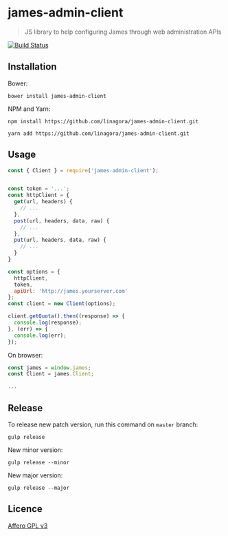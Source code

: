 # james-admin-client

> JS library to help configuring James through web administration APIs

[![Build Status](https://travis-ci.org/linagora/james-admin-client.svg?branch=master)](https://travis-ci.org/linagora/james-admin-client)

## Installation

Bower:

`bower install james-admin-client`

NPM and Yarn:

`npm install https://github.com/linagora/james-admin-client.git`

`yarn add https://github.com/linagora/james-admin-client.git`

## Usage

```javascript
const { Client } = require('james-admin-client');


const token = '...';
const httpClient = {
  get(url, headers) {
    // ...
  },
  post(url, headers, data, raw) {
    // ...
  },
  put(url, headers, data, raw) {
    // ...
  }
}

const options = {
  httpClient,
  token,
  apiUrl: 'http://james.yourserver.com'
};
const client = new Client(options);

client.getQuota().then((response) => {
  console.log(response);
}, (err) => {
  console.log(err);
});
```

On browser:

```javascript
const james = window.james;
const Client = james.Client;

...
```

## Release

To release new patch version, run this command on `master` branch:

`gulp release`

New minor version:

`gulp release --minor`

New major version:

`gulp release --major`

## Licence

[Affero GPL v3](http://www.gnu.org/licenses/agpl-3.0.html)
